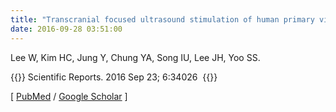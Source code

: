 ```yaml
---
title: "Transcranial focused ultrasound stimulation of human primary visual cortex"
date: 2016-09-28 03:51:00
---
```


Lee W, Kim HC, Jung Y, Chung YA, Song IU, Lee JH, Yoo SS.

{{<format bright-green>}}
Scientific Reports. 2016 Sep 23; 6:34026 
{{</format>}}

[ [PubMed](https://www.ncbi.nlm.nih.gov/pubmed/27658372) / [Google Scholar](https://scholar.google.co.kr/scholar?hl=en&q=Transcranial+focused+ultrasound+stimulation+of+human+primary+visual+cortex&btnG=&as_sdt=1%2C5&as_sdtp=) ]

